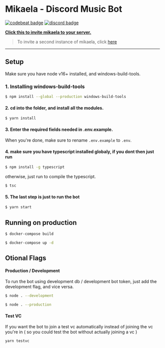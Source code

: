 # Mikaela - Discord Music Bot

[![codebeat badge](https://codebeat.co/badges/6a40e725-5006-4c0c-9948-18326ab5338d)](https://codebeat.co/projects/github-com-kira0x1-mikaela-master)
[![discord badge](https://img.shields.io/discord/585850878532124672?color=7289da&logo=discord&logoColor=white)](https://discord.gg/6fzTAReQtj)

**[Click this to invite mikaela to your server.](https://discordapp.com/api/oauth2/authorize?client_id=585874337618460672&permissions=37038144&scope=bot)**

> To invite a second instance of mikaela, click [here](https://discord.com/api/oauth2/authorize?client_id=836799311458992138&permissions=37038144&scope=bot)

---

## Setup

Make sure you have node v16+ installed, and windows-build-tools.

### 1. Installing windows-build-tools

```bash
$ npm install --global --production windows-build-tools
```

#### 2. cd into the folder, and install all the modules.

```bash
$ yarn install
```

#### 3. Enter the required fields needed in .env.example.

When you're done, make sure to rename `.env.example` to `.env`.

#### 4. make sure you have typescript installed globaly, if you dont then just run

```bash
$ npm install -g typescript
```

otherwise, just run to compile the typescript.

```bash
$ tsc
```

#### 5. The last step is just to run the bot

```bash
$ yarn start
```

## Running on production

```bash
$ docker-compose build
```

```bash
$ docker-compose up -d
```

## Otional Flags

#### Production / Development

To run the bot using development db / development bot token, just add the development flag, and vice versa.

```bash
$ node . --development
```

```bash
$ node . --production
```

#### Test VC

If you want the bot to join a test vc automatically instead of joining the vc you're in ( so you could test the bot without actually joining a vc )

```bash
yarn testvc
```
